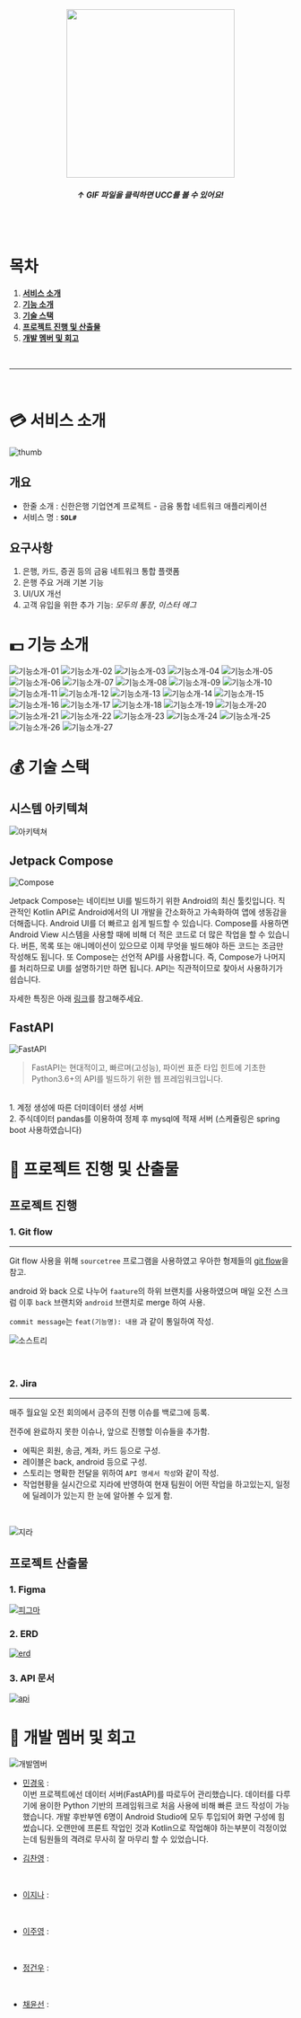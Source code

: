 <div align="center">
  <a href="https://youtu.be/mG5cMH1xtq0">
    <img src="./assets/splash.gif" width="300px"/>
  </a>
  
  <h5 style="font-weight: bold;">↑ GIF 파일을 클릭하면 UCC를 볼 수 있어요!</h5>
  <br/>
  <br/>
</div>

# 목차

1. [**서비스 소개**](#1)
1. [**기능 소개**](#3)
1. [**기술 스택**](#4)
1. [**프로젝트 진행 및 산출물**](#5)
1. [**개발 멤버 및 회고**](#6)

<br/>

---

<br/>

<div id="1"></div>

# 💳 서비스 소개

![thumb](./assets/thumb.png)

## 개요

- 한줄 소개 : 신한은행 기업연계 프로젝트 - 금융 통합 네트워크 애플리케이션
- 서비스 명 : **`SOL#`**

<div id="2"></div>

## 요구사항

1. 은행, 카드, 증권 등의 금융 네트워크 통합 플랫폼
2. 은행 주요 거래 기본 기능
3. UI/UX 개선
4. 고객 유입을 위한 추가 기능: *모두의 통장*, *이스터 에그*

<div id="3"></div>

# 💵 기능 소개

![기능소개-01](./assets/화면정의서-02.jpg)
![기능소개-02](./assets/화면정의서-03.jpg)
![기능소개-03](./assets/화면정의서-04.jpg)
![기능소개-04](./assets/화면정의서-05.jpg)
![기능소개-05](./assets/화면정의서-06.jpg)
![기능소개-06](./assets/화면정의서-07.jpg)
![기능소개-07](./assets/화면정의서-08.jpg)
![기능소개-08](./assets/화면정의서-09.jpg)
![기능소개-09](./assets/화면정의서-10.jpg)
![기능소개-10](./assets/화면정의서-11.jpg)
![기능소개-11](./assets/화면정의서-12.jpg)
![기능소개-12](./assets/화면정의서-13.jpg)
![기능소개-13](./assets/화면정의서-14.jpg)
![기능소개-14](./assets/화면정의서-15.jpg)
![기능소개-15](./assets/화면정의서-16.jpg)
![기능소개-16](./assets/화면정의서-17.jpg)
![기능소개-17](./assets/화면정의서-18.jpg)
![기능소개-18](./assets/화면정의서-19.jpg)
![기능소개-19](./assets/화면정의서-20.jpg)
![기능소개-20](./assets/화면정의서-21.jpg)
![기능소개-21](./assets/화면정의서-22.jpg)
![기능소개-22](./assets/화면정의서-23.jpg)
![기능소개-23](./assets/화면정의서-24.jpg)
![기능소개-24](./assets/화면정의서-25.jpg)
![기능소개-25](./assets/화면정의서-26.jpg)
![기능소개-26](./assets/화면정의서-27.jpg)
![기능소개-27](./assets/화면정의서-28.jpg)

<div id="4"></div>

# 💰 기술 스택

## 시스템 아키텍쳐

![아키텍쳐](./assets/env.png)

## Jetpack Compose

![Compose](./assets/compose.gif)

Jetpack Compose는 네이티브 UI를 빌드하기 위한 Android의 최신 툴킷입니다. 직관적인 Kotlin API로 Android에서의 UI 개발을 간소화하고 가속화하여 앱에 생동감을 더해줍니다. Android UI를 더 빠르고 쉽게 빌드할 수 있습니다. Compose를 사용하면 Android View 시스템을 사용할 때에 비해 더 적은 코드로 더 많은 작업을 할 수 있습니다. 버튼, 목록 또는 애니메이션이 있으므로 이제 무엇을 빌드해야 하든 코드는 조금만 작성해도 됩니다. 또 Compose는 선언적 API를 사용합니다. 즉, Compose가 나머지를 처리하므로 UI를 설명하기만 하면 됩니다. API는 직관적이므로 찾아서 사용하기가 쉽습니다.

자세한 특징은 아래 [링크](https://developer.android.com/jetpack/compose/why-adopt?hl=ko#less-code)를 참고해주세요.

## FastAPI
![FastAPI](./assets/FastAPI.png)
> FastAPI는 현대적이고, 빠르며(고성능), 파이썬 표준 타입 힌트에 기초한 Python3.6+의 API를 빌드하기 위한 웹 프레임워크입니다.

<br>
1. 계정 생성에 따른 더미데이터 생성 서버<br>
2. 주식데이터 pandas를 이용하여 정제 후 mysql에 적재 서버 (스케쥴링은 spring boot 사용하였습니다)

<div id="5"></div>

# 💸 프로젝트 진행 및 산출물

## 프로젝트 진행

### 1. Git flow
---
Git flow 사용을 위해 `sourcetree` 프로그램을 사용하였고 우아한 형제들의 [git flow](https://techblog.woowahan.com/2553/)을 참고.

android 와 back 으로 나누어 `faature`의 하위 브랜치를 사용하였으며 매일 오전 스크럼 이후 `back` 브랜치와 `android` 브랜치로 merge 하여 사용.
<br>

`commit message`는 `feat(기능명): 내용` 과 같이 통일하여 작성.<br>

![소스트리](./assets/git.gif)<br><br><br>

### 2. Jira
---
매주 월요일 오전 회의에서 금주의 진행 이슈를 백로그에 등록.

전주에 완료하지 못한 이슈나, 앞으로 진행할 이슈들을 추가함.
- 에픽은 회원, 송금, 계좌, 카드 등으로 구성.
- 레이블은 back, android 등으로 구성.
- 스토리는 명확한 전달을 위하여 `API 명세서 작성`와 같이 작성.
- 작업현황을 실시간으로 지라에 반영하여 현재 팀원이 어떤 작업을 하고있는지, 일정에 딜레이가 있는지 한 눈에 알아볼 수 있게 함.
<br>

![지라](./assets/jira.jpg)

## 프로젝트 산출물

### 1. Figma
[![피그마](./assets/figma.jpg)]()
<br>

### 2. ERD
[![erd](./assets/erd.jpg)](https://www.erdcloud.com/d/AQBFzWm4gP4jjmt2v)
<br>

### 3. API 문서
[![api](./assets/api.jpg)](https://www.notion.so/a3f9f7689fac4ab0b73668d52e5b79cd?v=a365b3c0bd8849e286e19f7f15361a01)

<div id="6"></div>

# 💎 개발 멤버 및 회고

![개발멤버](./assets/member.jpg)

- [민경욱](https://github.com/rrkcl7733) :
<br>이번 프로젝트에선 데이터 서버(FastAPI)를 따로두어 관리했습니다. 데이터를 다루기에 용이한 Python 기반의 프레임워크로 처음 사용에 비해 빠른 코드 작성이 가능했습니다. 개발 후반부엔 6명이 Android Studio에 모두 투입되어 화면 구성에 힘썼습니다. 오랜만에 프론트 작업인 것과 Kotlin으로 작업해야 하는부분이 걱정이었는데 팀원들의 격려로 무사히 잘 마무리 할 수 있었습니다.

- [김찬영](https://github.com/letgodchan0) :
<br>

- [이지나](https://github.com/dlwlsk0428) :
<br>

- [이주영](https://github.com/2weeks0) :
<br>

- [정건우](https://github.com/abcxj123) :
<br>

- [채윤선](https://github.com/younsunchae) :